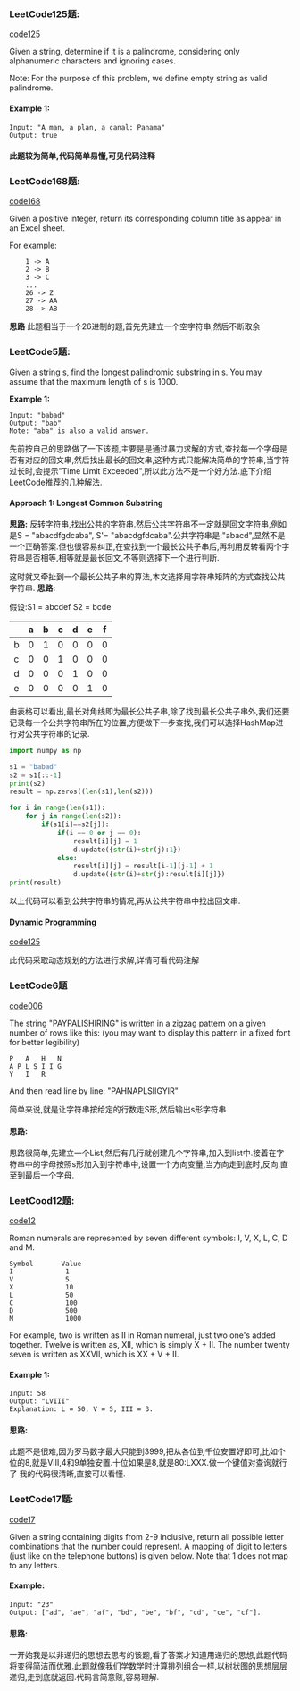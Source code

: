 ### LeetCode125题:
[code125](/LeetCode_String/isPalindrome.java)

Given a string, determine if it is a palindrome, considering only alphanumeric characters and ignoring cases.

Note: For the purpose of this problem, we define empty string as valid palindrome.
#### Example 1:
```
Input: "A man, a plan, a canal: Panama"
Output: true
```
#### 此题较为简单,代码简单易懂,可见代码注释

### LeetCode168题:
[code168](/LeetCode_String/ExcelSheet.java)

Given a positive integer, return its corresponding column title as appear in an Excel sheet.

For example:
```
    1 -> A
    2 -> B
    3 -> C
    ...
    26 -> Z
    27 -> AA
    28 -> AB 
```
**思路**
此题相当于一个26进制的题,首先先建立一个空字符串,然后不断取余


### LeetCode5题:

Given a string s, find the longest palindromic substring in s. You may assume that the maximum length of s is 1000.

**Example 1:**
```
Input: "babad"
Output: "bab"
Note: "aba" is also a valid answer.
```
先前按自己的思路做了一下该题,主要是是通过暴力求解的方式,查找每一个字母是否有对应的回文串,然后找出最长的回文串,这种方式只能解决简单的字符串,当字符过长时,会提示"Time Limit Exceeded",所以此方法不是一个好方法.底下介绍LeetCode推荐的几种解法.

#### Approach 1: Longest Common Substring

**思路:**
反转字符串,找出公共的字符串.然后公共字符串不一定就是回文字符串,例如是S = "abacdfgdcaba", S'= "abacdgfdcaba".公共字符串是:"abacd",显然不是一个正确答案.但也很容易纠正,在查找到一个最长公共子串后,再利用反转看两个字符串是否相等,相等就是最长回文,不等则选择下一个进行判断.

这时就又牵扯到一个最长公共子串的算法,本文选择用字符串矩阵的方式查找公共字符串.
**思路:**

假设:S1 = abcdef S2 = bcde

| |a|b|c|d|e|f|
|-|-|-|-|-|-|-|
|b|0|1|0|0|0|0|
|c|0|0|1|0|0|0|
|d|0|0|0|1|0|0|
|e|0|0|0|0|1|0|

由表格可以看出,最长对角线即为最长公共子串,除了找到最长公共子串外,我们还要记录每一个公共字符串所在的位置,方便做下一步查找,我们可以选择HashMap进行对公共字符串的记录.

```python
import numpy as np

s1 = "babad"
s2 = s1[::-1]
print(s2)
result = np.zeros((len(s1),len(s2)))

for i in range(len(s1)):
    for j in range(len(s2)):
        if(s1[i]==s2[j]):
            if(i == 0 or j == 0):
                result[i][j] = 1
                d.update({str(i)+str(j):1})
            else:
                result[i][j] = result[i-1][j-1] + 1
                d.update({str(i)+str(j):result[i][j]})
print(result)
```
以上代码可以看到公共字符串的情况,再从公共字符串中找出回文串.


#### Dynamic Programming

[code125](/LeetCode_String/longestPalindrome.py)

此代码采取动态规划的方法进行求解,详情可看代码注解

### LeetCode6题
[code006](/LeetCode_String/zigzag.py)

The string "PAYPALISHIRING" is written in a zigzag pattern on a given number of rows like this: (you may want to display this pattern in a fixed font for better legibility)
```
P   A   H   N
A P L S I I G
Y   I   R
```
And then read line by line: "PAHNAPLSIIGYIR"

简单来说,就是让字符串按给定的行数走S形,然后输出s形字符串

#### 思路:

思路很简单,先建立一个List,然后有几行就创建几个字符串,加入到list中.接着在字符串中的字母按照s形加入到字符串中,设置一个方向变量,当方向走到底时,反向,直至到最后一个字母.

### LeetCood12题:
[code12](/LeetCode_String/IntegertoRoman.py)

Roman numerals are represented by seven different symbols: I, V, X, L, C, D and M.
```
Symbol       Value
I             1
V             5
X             10
L             50
C             100
D             500
M             1000
```
For example, two is written as II in Roman numeral, just two one's added together. Twelve is written as, XII, which is simply X + II. The number twenty seven is written as XXVII, which is XX + V + II.

#### Example 1:
```
Input: 58
Output: "LVIII"
Explanation: L = 50, V = 5, III = 3.
```
#### 思路:
此题不是很难,因为罗马数字最大只能到3999,把从各位到千位安置好即可,比如个位的8,就是VIII,4和9单独安置.十位如果是8,就是80:LXXX.做一个键值对查询就行了
我的代码很清晰,直接可以看懂.

### LeetCode17题:
[code17](/LeetCode_String/PhoneNumber.py)

Given a string containing digits from 2-9 inclusive, return all possible letter combinations that the number could represent.
A mapping of digit to letters (just like on the telephone buttons) is given below. Note that 1 does not map to any letters.
#### Example:
```
Input: "23"
Output: ["ad", "ae", "af", "bd", "be", "bf", "cd", "ce", "cf"].
```
#### 思路:
一开始我是以非递归的思想去思考的该题,看了答案才知道用递归的思想,此题代码将变得简洁而优雅.此题就像我们学数学时计算排列组合一样,以树状图的思想层层递归,走到底就返回.代码言简意赅,容易理解.












